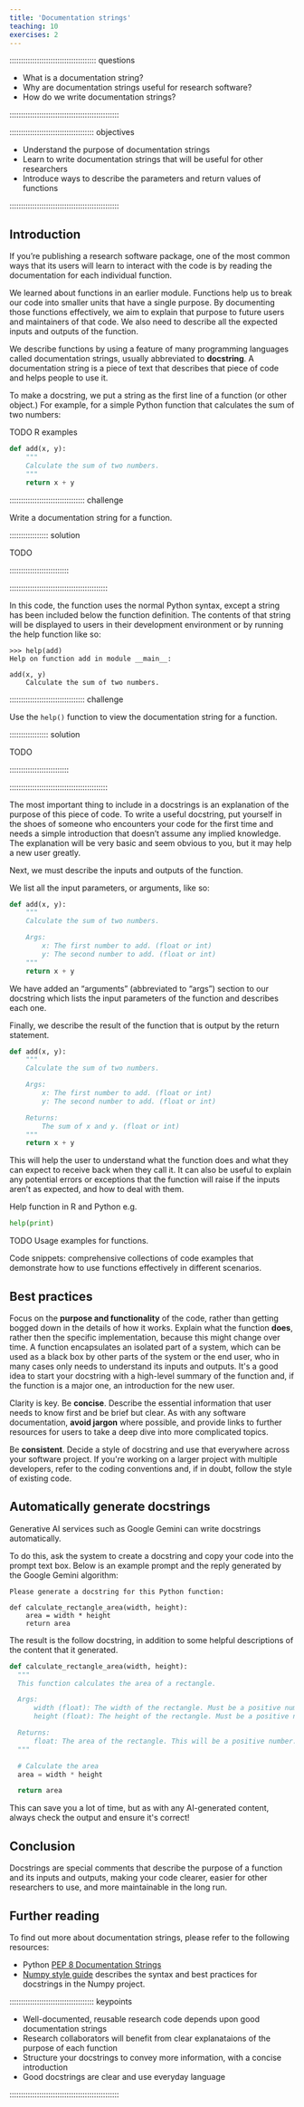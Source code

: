 ```yaml
---
title: 'Documentation strings'
teaching: 10
exercises: 2
---
```


:::::::::::::::::::::::::::::::::::::: questions 

- What is a documentation string?
- Why are documentation strings useful for research software?
- How do we write documentation strings?

::::::::::::::::::::::::::::::::::::::::::::::::

::::::::::::::::::::::::::::::::::::: objectives

- Understand the purpose of documentation strings
- Learn to write documentation strings that will be useful for other researchers
- Introduce ways to describe the parameters and return values of functions

::::::::::::::::::::::::::::::::::::::::::::::::

## Introduction

If you’re publishing a research software package, one of the most common ways that its users will learn to interact with the code is by reading the documentation for each individual function.

We learned about functions in an earlier module. Functions help us to break our code into smaller units that have a single purpose. By documenting those functions effectively, we aim to explain that purpose to future users and maintainers of that code. We also need to describe all the expected inputs and outputs of the function.

We describe functions by using a feature of many programming languages called documentation strings, usually abbreviated to **docstring**. A documentation string is a piece of text that describes that piece of code and helps people to use it.

To make a docstring, we put a string as the first line of a function (or other object.) For example, for a simple Python function that calculates the sum of two numbers:

TODO R examples

```python
def add(x, y):
    """
    Calculate the sum of two numbers.
    """
    return x + y
```

::::::::::::::::::::::::::::::::: challenge

Write a documentation string for a function.

::::::::::::::::: solution

TODO

::::::::::::::::::::::::::

:::::::::::::::::::::::::::::::::::::::::::

In this code, the function uses the normal Python syntax, except a string has been included below the function definition. The contents of that string will be displayed to users in their development environment or by running the help function like so:

```output
>>> help(add)
Help on function add in module __main__:

add(x, y)
    Calculate the sum of two numbers.
```

::::::::::::::::::::::::::::::::: challenge

Use the `help()` function to view the documentation string for a function.

::::::::::::::::: solution

TODO

::::::::::::::::::::::::::

:::::::::::::::::::::::::::::::::::::::::::

The most important thing to include in a docstrings is an explanation of the purpose of this piece of code. To write a useful docstring, put yourself in the shoes of someone who encounters your code for the first time and needs a simple introduction that doesn’t assume any implied knowledge. The explanation will be very basic and seem obvious to you, but it may help a new user greatly.

Next, we must describe the inputs and outputs of the function.

We list all the input parameters, or arguments, like so:

```python
def add(x, y):
    """
    Calculate the sum of two numbers.

    Args:
        x: The first number to add. (float or int)
        y: The second number to add. (float or int)
    """
    return x + y
```

We have added an “arguments” (abbreviated to “args”) section to our docstring which lists the input parameters of the function and describes each one.

Finally, we describe the result of the function that is output by the return statement.

```python
def add(x, y):
    """
    Calculate the sum of two numbers.

    Args:
        x: The first number to add. (float or int)
        y: The second number to add. (float or int)

    Returns:
        The sum of x and y. (float or int)
    """
    return x + y
```

This will help the user to understand what the function does and what they can expect to receive back when they call it. It can also be useful to explain any potential errors or exceptions that the function will raise if the inputs aren’t as expected, and how to deal with them.

Help function in R and Python e.g.

```python
help(print)
```

TODO Usage examples for functions.

Code snippets: comprehensive collections of code examples that demonstrate how to use functions effectively in different scenarios.

## Best practices

Focus on the **purpose and functionality** of the code, rather than getting bogged down in the details of how it works. Explain what the function **does**, rather then the specific implementation, because this might change over time. A function encapsulates an isolated part of a system, which can be used as a black box by other parts of the system or the end user, who in many cases only needs to understand its inputs and outputs. It's a good idea to start your docstring with a high-level summary of the function and, if the function is a major one, an introduction for the new user.

Clarity is key. Be **concise**. Describe the essential information that user needs to know first and be brief but clear. As with any software documentation, **avoid jargon** where possible, and provide links to further resources for users to take a deep dive into more complicated topics.

Be **consistent**. Decide a style of docstring and use that everywhere across your software project. If you're working on a larger project with multiple developers, refer to the coding conventions and, if in doubt, follow the style of existing code.


## Automatically generate docstrings

Generative AI services such as Google Gemini can write docstrings automatically.

To do this, ask the system to create a docstring and copy your code into the prompt text box. Below is an example prompt and the reply generated by the Google Gemini algorithm:

```
Please generate a docstring for this Python function:

def calculate_rectangle_area(width, height):
    area = width * height
    return area
```

The result is the follow docstring, in addition to some helpful descriptions of the content that it generated.

```python
def calculate_rectangle_area(width, height):
  """
  This function calculates the area of a rectangle.

  Args:
      width (float): The width of the rectangle. Must be a positive number.
      height (float): The height of the rectangle. Must be a positive number.

  Returns:
      float: The area of the rectangle. This will be a positive number.
  """

  # Calculate the area
  area = width * height

  return area
```

This can save you a lot of time, but as with any AI-generated content, always check the output and ensure it's correct!

## Conclusion

Docstrings are special comments that describe the purpose of a function and its inputs and outputs, making your code clearer, easier for other researchers to use, and more maintainable in the long run.

## Further reading

To find out more about documentation strings, please refer to the following resources:

- Python [PEP 8 Documentation Strings](https://peps.python.org/pep-0008/#documentation-strings)
- [Numpy style guide](https://numpydoc.readthedocs.io/en/latest/format.html) describes the syntax and best practices for docstrings in the Numpy project.

::::::::::::::::::::::::::::::::::::: keypoints 

- Well-documented, reusable research code depends upon good documentation strings
- Research collaborators will benefit from clear explanataions of the purpose of each function
- Structure your docstrings to convey more information, with a concise introduction
- Good docstrings are clear and use everyday language

::::::::::::::::::::::::::::::::::::::::::::::::
